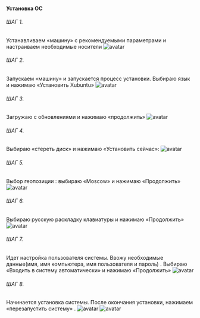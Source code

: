 #### Установка ОС
###### ШАГ 1. 
Устанавливаем «машину» с рекомендуемыми параметрами и настраиваем необходимые носители 
 ![avatar](https://sun9-36.userapi.com/impg/y6IsRKmnxuftYt9vWMAPnZk5lyNkfrL9291tOQ/42aKPXYZdfA.jpg?size=807x485&quality=96&sign=bc1c98d891e675630a2cbfea59bf9062&type=album)
###### ШАГ 2. 
 Запускаем «машину» и запускается процесс установки. Выбираю язык и нажимаю «Установить Xubuntu»
![avatar](https://sun9-42.userapi.com/impg/iGUl5mhIpSvX87cPAgoUVDKJE4HazCXtZMCOyA/0KVkest-r-0.jpg?size=807x685&quality=96&sign=619117e4b21f64d8a336cbd50446b502&type=album)
###### ШАГ 3.
Загружаю с обновлениями и нажимаю «продолжить»
![avatar](https://sun9-65.userapi.com/impg/_RLhbPz-3ic5eMSCc21WY30zyfk1eMufvHqaxw/8gF26jfmN88.jpg?size=807x662&quality=96&sign=d6ac73b199c3329035b98efa661fe032&type=album)
###### ШАГ 4.
Выбираю «стереть диск» и нажимаю «Установить сейчас»:
![avatar](https://sun9-31.userapi.com/impg/UMGKjWe619MTSxX1mCDxx7yFsOBI00dK_0jPYQ/wKdCRVrLPwA.jpg?size=807x688&quality=96&sign=bb68be0b0376e50a6069934c56b4a847&type=album)
###### ШАГ 5.
Выбор геопозиции : выбираю «Moscow» и нажимаю «Продолжить»
![avatar](https://sun9-78.userapi.com/impg/0wTELmZVsgWZeiJBBLdl78q6bq_mj6bKijdZvA/uM8ykr_s_jA.jpg?size=807x700&quality=96&sign=a97d8b5721bb9bccaec6dd9ca1425c3e&type=album)
###### ШАГ 6.
Выбираю русскую раскладку клавиатуры и нажимаю «Продолжить»
![avatar](https://sun9-51.userapi.com/impg/GZOLH-tEixtbplw_ZWVW1KLTsse7v9WdVqkw5w/3w2H_DIaKtc.jpg?size=807x665&quality=96&sign=f7444484de7783c5cc8832c182966f8d&type=album)
###### ШАГ 7.
Идет настройка пользователя системы. Ввожу необходимые данные(имя, имя компьютера, имя пользователя и пароль) . Выбираю «Входить в систему автоматически» и нажимаю «Продолжить»
![avatar](https://sun9-80.userapi.com/impg/xG6DvqMMdJ9aiUpjKHXlguCK3-QZUQwJg8hvSQ/XPMVNkpA5j8.jpg?size=800x602&quality=96&sign=d1c9e1dd419f596560dc88dcf8f82b0b&type=album)
###### ШАГ 8.
Начинается установка системы. После окончания установки, нажимаем «перезапустить систему» .
![avatar](https://sun9-80.userapi.com/impg/4alk-6JF3plFEI-p6d2bvHfqqlkynDmprWe-Jg/k30eXxsTUY0.jpg?size=807x673&quality=96&sign=57734947761995ad8319f58c1462ea8e&type=album)
![avatar](https://sun9-66.userapi.com/impg/kIjzMKyR4o_rRpNfzI9kyt-2hNgIZ1kkQ_2UIA/hEtGxXV-3v4.jpg?size=847x692&quality=96&sign=b685bbca3fe1049be1775a993cb57869&type=album)


